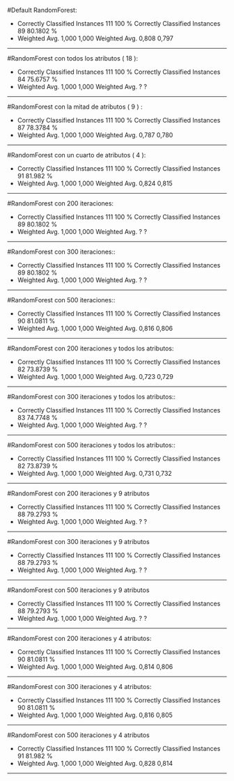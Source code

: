 #Default RandomForest:
* Correctly Classified Instances         111              100      %
Correctly Classified Instances          89               80.1802 %
* Weighted Avg. 1,000 1,000
Weighted Avg. 0,808 0,797
---- 

#RandomForest con todos los atributos ( 18 ):
* Correctly Classified Instances         111              100      %
Correctly Classified Instances          84               75.6757 %
* Weighted Avg. 1,000 1,000
Weighted Avg. ? ?
---- 

#RandomForest con la mitad de atributos ( 9 ) :
* Correctly Classified Instances         111              100      %
Correctly Classified Instances          87               78.3784 %
* Weighted Avg. 1,000 1,000
Weighted Avg. 0,787 0,780
---- 

#RandomForest con un cuarto de atributos ( 4 ):
* Correctly Classified Instances         111              100      %
Correctly Classified Instances          91               81.982  %
* Weighted Avg. 1,000 1,000
Weighted Avg. 0,824 0,815
---- 

#RandomForest con 200 iteraciones:
* Correctly Classified Instances         111              100      %
Correctly Classified Instances          89               80.1802 %
* Weighted Avg. 1,000 1,000
Weighted Avg. ? ?
---- 

#RandomForest con 300 iteraciones::
* Correctly Classified Instances         111              100      %
Correctly Classified Instances          89               80.1802 %
* Weighted Avg. 1,000 1,000
Weighted Avg. ? ?
---- 

#RandomForest con 500 iteraciones::
* Correctly Classified Instances         111              100      %
Correctly Classified Instances          90               81.0811 %
* Weighted Avg. 1,000 1,000
Weighted Avg. 0,816 0,806
---- 

#RandomForest con 200 iteraciones y todos los atributos:
* Correctly Classified Instances         111              100      %
Correctly Classified Instances          82               73.8739 %
* Weighted Avg. 1,000 1,000
Weighted Avg. 0,723 0,729
---- 

#RandomForest con 300 iteraciones y todos los atributos::
* Correctly Classified Instances         111              100      %
Correctly Classified Instances          83               74.7748 %
* Weighted Avg. 1,000 1,000
Weighted Avg. ? ?
---- 

#RandomForest con 500 iteraciones y todos los atributos::
* Correctly Classified Instances         111              100      %
Correctly Classified Instances          82               73.8739 %
* Weighted Avg. 1,000 1,000
Weighted Avg. 0,731 0,732
---- 

#RandomForest con 200 iteraciones y 9 atributos
* Correctly Classified Instances         111              100      %
Correctly Classified Instances          88               79.2793 %
* Weighted Avg. 1,000 1,000
Weighted Avg. ? ?
---- 

#RandomForest con 300 iteraciones y 9 atributos
* Correctly Classified Instances         111              100      %
Correctly Classified Instances          88               79.2793 %
* Weighted Avg. 1,000 1,000
Weighted Avg. ? ?
---- 

#RandomForest con 500 iteraciones y 9 atributos 
* Correctly Classified Instances         111              100      %
Correctly Classified Instances          88               79.2793 %
* Weighted Avg. 1,000 1,000
Weighted Avg. ? ?
---- 

#RandomForest con 200 iteraciones y 4 atributos:
* Correctly Classified Instances         111              100      %
Correctly Classified Instances          90               81.0811 %
* Weighted Avg. 1,000 1,000
Weighted Avg. 0,814 0,806
---- 

#RandomForest con 300 iteraciones y 4 atributos:
* Correctly Classified Instances         111              100      %
Correctly Classified Instances          90               81.0811 %
* Weighted Avg. 1,000 1,000
Weighted Avg. 0,816 0,805
---- 

#RandomForest con 500 iteraciones y 4 atributos
* Correctly Classified Instances         111              100      %
Correctly Classified Instances          91               81.982  %
* Weighted Avg. 1,000 1,000
Weighted Avg. 0,828 0,814
---- 

